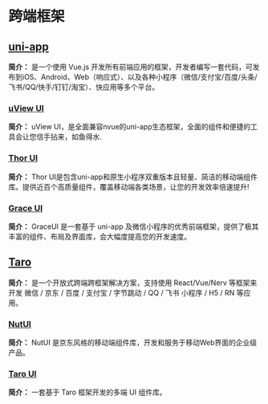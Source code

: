 # 跨端框架

## [uni-app](https://uniapp.dcloud.io/README)

**简介：** 是一个使用 Vue.js 开发所有前端应用的框架，开发者编写一套代码，可发布到iOS、Android、Web（响应式）、以及各种小程序（微信/支付宝/百度/头条/飞书/QQ/快手/钉钉/淘宝）、快应用等多个平台。

### [uView UI](https://www.uviewui.com/) 

**简介：** uView UI，是全面兼容nvue的uni-app生态框架，全面的组件和便捷的工具会让您信手拈来，如鱼得水.

### [Thor UI](https://www.thorui.cn/) 

**简介：** Thor UI是包含uni-app和原生小程序双重版本且轻量、简洁的移动端组件库。提供近百个高质量组件，覆盖移动端各类场景，让您的开发效率倍速提升!

### [Grace UI](https://www.graceui.com/) 

**简介：** GraceUI 是一套基于 uni-app 及微信小程序的优秀前端框架，提供了极其丰富的组件、布局及界面库，会大幅度提高您的开发速度。

## [Taro](https://taro.jd.com/) 

**简介：** 是一个开放式跨端跨框架解决方案，支持使用 React/Vue/Nerv 等框架来开发 微信 / 京东 / 百度 / 支付宝 / 字节跳动 / QQ / 飞书 小程序 / H5 / RN 等应用。

### [NutUI](https://nutui.jd.com/#/) 

**简介：** NutUI 是京东风格的移动端组件库，开发和服务于移动Web界面的企业级产品。

### [Taro UI](https://taro-ui.jd.com/#/) 

**简介：** 一套基于 Taro 框架开发的多端 UI 组件库。